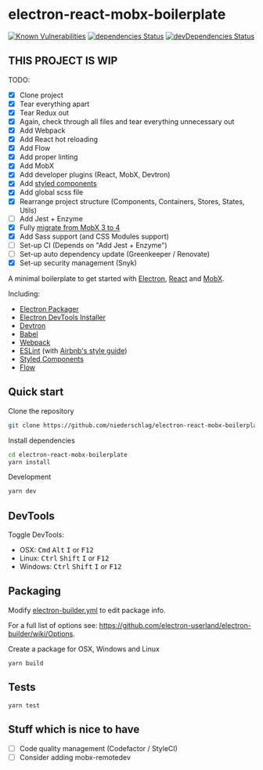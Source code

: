 # electron-react-mobx-boilerplate

[![Known Vulnerabilities](https://snyk.io/test/github/niederschlag/electron-react-mobx-boilerplate/badge.svg?targetFile=package.json)](https://snyk.io/test/github/niederschlag/electron-react-mobx-boilerplate?targetFile=package.json)
[![dependencies Status](https://david-dm.org/niederschlag/electron-react-mobx-boilerplate/status.svg)](https://david-dm.org/niederschlag/electron-react-mobx-boilerplate)
[![devDependencies Status](https://david-dm.org/niederschlag/electron-react-mobx-boilerplate/dev-status.svg)](https://david-dm.org/niederschlag/electron-react-mobx-boilerplate?type=dev)

## THIS PROJECT IS WIP
TODO:
- [x] Clone project
- [x] Tear everything apart
- [x] Tear Redux out
- [x] Again, check through all files and tear everything unnecessary out
- [x] Add Webpack
- [x] Add React hot reloading
- [x] Add Flow
- [x] Add proper linting
- [x] Add MobX
- [x] Add developer plugins (React, MobX, Devtron)
- [x] Add [styled components](https://www.styled-components.com/)
- [x] Add global scss file
- [x] Rearrange project structure (Components, Containers, Stores, States, Utils)
- [ ] Add Jest + Enzyme
- [x] Fully [migrate from MobX 3 to 4](https://github.com/mobxjs/mobx/wiki/Migrating-from-mobx-3-to-mobx-4) 
- [x] Add Sass support (and CSS Modules support)
- [ ] Set-up CI (Depends on "Add Jest + Enzyme")
- [ ] Set-up auto dependency update (Greenkeeper / Renovate)
- [x] Set-up security management (Snyk)

A minimal boilerplate to get started with [Electron](http://electron.atom.io/), [React](https://facebook.github.io/react/) and [MobX](https://mobx.js.org/).

Including:
* [Electron Packager](https://github.com/electron-userland/electron-packager)
* [Electron DevTools Installer](https://github.com/MarshallOfSound/electron-devtools-installer)
* [Devtron](https://github.com/electron/devtron)
* [Babel](https://babeljs.io/)
* [Webpack](https://webpack.js.org/)
* [ESLint](https://eslint.org/) (with [Airbnb's style guide](https://github.com/airbnb/javascript))
* [Styled Components](https://www.styled-components.com/)
* [Flow](https://flow.org/)

## Quick start

Clone the repository
```bash
git clone https://github.com/niederschlag/electron-react-mobx-boilerplate.git
```

Install dependencies
```bash
cd electron-react-mobx-boilerplate
yarn install
```

Development
```bash
yarn dev
```

## DevTools

Toggle DevTools:

* OSX: <kbd>Cmd</kbd> <kbd>Alt</kbd> <kbd>I</kbd> or <kbd>F12</kbd>
* Linux: <kbd>Ctrl</kbd> <kbd>Shift</kbd> <kbd>I</kbd> or <kbd>F12</kbd>
* Windows: <kbd>Ctrl</kbd> <kbd>Shift</kbd> <kbd>I</kbd> or <kbd>F12</kbd>

## Packaging

Modify [electron-builder.yml](./electron-builder.yml) to edit package info.

For a full list of options see: https://github.com/electron-userland/electron-builder/wiki/Options.

Create a package for OSX, Windows and Linux
```
yarn build
```

## Tests

```
yarn test
```

## Stuff which is nice to have
- [ ] Code quality management (Codefactor / StyleCI)
- [ ] Consider adding mobx-remotedev
